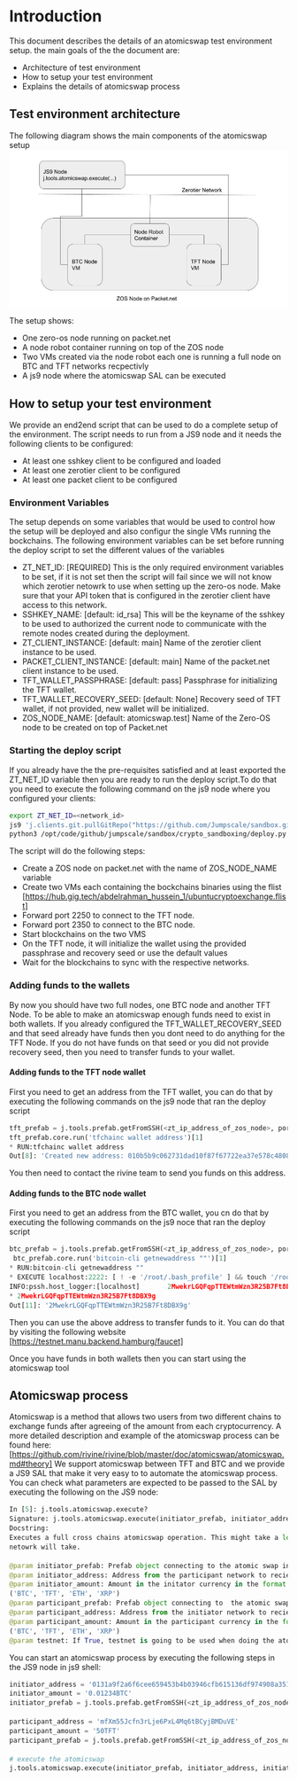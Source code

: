 # Introduction
This document describes the details of an atomicswap test environment setup. the main goals of the the document are:
- Architecture of test environment
- How to setup your test environment
- Explains the details of atomicswap process

## Test environment architecture
The following diagram shows the main components of the atomicswap setup
![Atomicswap setup](https://raw.githubusercontent.com/Jumpscale/sandbox/master/crypto_sandboxing/atomicswap_setup.jpg)

The setup shows:
- One zero-os node running on packet.net 
- A node robot container running on top of the ZOS node
- Two VMs created via the node robot each one is running a full node on BTC and TFT networks recpectivly
- A js9 node where the atomicswap SAL can be executed

## How to setup your test environment
We provide an end2end script that can be used to do a complete setup of the environment. The script needs to run from a JS9 node and it needs the following clients to be configured:
- At least one sshkey client to be configured and loaded
- At least one zerotier client to be configured
- At least one packet client to be configured

### Environment Variables
The setup depends on some variables that would be used to control how the setup will be deployed and also configur the single VMs running the bockchains. The following environment variables can be set before running the deploy script to set the different values of the variables
- ZT_NET_ID: [REQUIRED] This is the only required environment variables to be set, if it is not set then the script will fail since we will not know which zerotier netowrk to use when setting up the zero-os node. Make sure that your API token that is configured in the zerotier client have access to this network.
- SSHKEY_NAME: [default: id_rsa] This will be the keyname of the sshkey to be used to authorized the current node to communicate with the remote nodes created during the deployment.
- ZT_CLIENT_INSTANCE: [default: main] Name of the zerotier client instance to be used.
- PACKET_CLIENT_INSTANCE: [default: main] Name of the packet.net client instance to be used.
- TFT_WALLET_PASSPHRASE: [default: pass] Passphrase for initializing the TFT wallet.
- TFT_WALLET_RECOVERY_SEED: [default: None] Recovery seed of TFT wallet, if not provided, new wallet will be initialized.
- ZOS_NODE_NAME: [default: atomicswap.test] Name of the Zero-OS node to be created on top of Packet.net

### Starting the deploy script
If you already have the the pre-requisites satisfied and at least exported the ZT_NET_ID variable then you are ready to run the deploy script.To do that you need to execute the following command on the js9 node where you configured your clients:
```bash
export ZT_NET_ID=<network_id>
js9 'j.clients.git.pullGitRepo("https://github.com/Jumpscale/sandbox.git")'
python3 /opt/code/github/jumpscale/sandbox/crypto_sandboxing/deploy.py
```
The script will do the following steps:
- Create a ZOS node on packet.net with the name of ZOS_NODE_NAME variable
- Create two VMs each containing the bockchains binaries using the flist [https://hub.gig.tech/abdelrahman_hussein_1/ubuntucryptoexchange.flist]
- Forward port 2250 to connect to the TFT node.
- Forward port 2350 to connect to the BTC node.
- Start blockchains on the two VMS
- On the TFT node, it will initialize the wallet using the provided passphrase and recovery seed or use the default values
- Wait for the blockchains to sync with the respective networks.

### Adding funds to the wallets
By now you should have two full nodes, one BTC node and another TFT Node. To be able to make an atomicswap enough funds need to exist in both wallets.
If you already configured the TFT_WALLET_RECOVERY_SEED and that seed already have funds then you dont need to do anything for the TFT Node. If you do not have funds on that seed or you did not provide recovery seed, then you need to transfer funds to your wallet.
#### Adding funds to the TFT node wallet
First you need to get an address from the TFT wallet, you can do that by executing the following commands on the js9 node that ran the deploy script
```python
tft_prefab = j.tools.prefab.getFromSSH(<zt_ip_address_of_zos_node>, port=2250)
tft_prefab.core.run('tfchainc wallet address')[1]
* RUN:tfchainc wallet address
Out[8]: 'Created new address: 010b5b9c062731dad10f87f67722ea37e578c4808a14f6b251b4fc106f25ea6568031d8be296f4'
```
You then need to contact the rivine team to send you funds on this address.

#### Adding funds to the BTC node wallet
First you need to get an address from the BTC wallet, you cn do that by executing the following commands on the js9 noce that ran the deploy script
```python
btc_prefab = j.tools.prefab.getFromSSH(<zt_ip_address_of_zos_node>, port=2350)
 btc_prefab.core.run('bitcoin-cli getnewaddress ""')[1]
* RUN:bitcoin-cli getnewaddress ""
* EXECUTE localhost:2222: [ ! -e '/root/.bash_profile' ] && touch '/root/.bash_profile' ;source /root/.bash_profile;bitcoin-cli getnewaddress ""
INFO:pssh.host_logger:[localhost]       2MwekrLGQFqpTTEWtmWzn3R25B7Ft8DBX9g
* 2MwekrLGQFqpTTEWtmWzn3R25B7Ft8DBX9g
Out[11]: '2MwekrLGQFqpTTEWtmWzn3R25B7Ft8DBX9g'
```
Then you can use the above address to transfer funds to it. You can do that by visiting the following website [https://testnet.manu.backend.hamburg/faucet]

Once you have funds in both wallets then you can start using the atomicswap tool


## Atomicswap process
Atomicswap is a method that allows two users from two different chains to exchange funds after agreeing of the amount from each cryptocurrency.
A more detailed description and example of the atomicswap process can be found here: [https://github.com/rivine/rivine/blob/master/doc/atomicswap/atomicswap.md#theory]
We support atomicswap between TFT and BTC and we provide a JS9 SAL that make it very easy to to automate the atomicswap process. You can check what parameters are expected to be passed to the SAL by executing the following on the JS9 node:
```python
In [5]: j.tools.atomicswap.execute?
Signature: j.tools.atomicswap.execute(initiator_prefab, initiator_address, initiator_amount, participant_prefab, participant_address, participant_amount, testnet=False)
Docstring:
Executes a full cross chains atomicswap operation. This might take a long time depending on the confirmation time that each blockchain
netowrk will take.

@param initiator_prefab: Prefab object connecting to the atomic swap initiator node
@param initiator_address: Address from the participant network to recieve funds on
@param initiator_amount: Amount in the initator currency in the format '0.00024XXX' where XXX is the currency code, must be one of the following
('BTC', 'TFT', 'ETH', 'XRP')
@param participant_prefab: Prefab object connecting to  the atomic swap participant node.
@param participant_address: Address from the initiator network to recieve funds on.
@param participant_amount: Amount in the participant currency in the format '0.0000XXX' where XXX is the currency code, must be one of the following
('BTC', 'TFT', 'ETH', 'XRP')
@param testnet: If True, testnet is going to be used when doing the atomicswap [False by default]
```
You can start an atomicswap process by executing the following steps in the JS9 node in js9 shell:
```python
initiator_address = '0131a9f2a6f6cee659453b4b03946cfb615136df974908a351dd01088d95c5323829270378f410'
initiator_amount = '0.01234BTC'
initiator_prefab = j.tools.prefab.getFromSSH(<zt_ip_address_of_zos_node>, 2350)

participant_address = 'mfXm55Jcfn3rLje6PxL4Mq6tBCyjBMDuVE'
participant_amount = '50TFT'
participant_prefab = j.tools.prefab.getFromSSH(<zt_ip_address_of_zos_node>, 2250)

# execute the atomicswap
j.tools.atomicswap.execute(initiator_prefab, initiator_address, initiator_amount, participant_prefab, participant_address, participant_amount, True)
```
